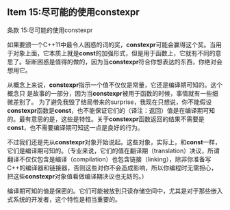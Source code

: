 ## Item 15:尽可能的使用constexpr
条款 15:尽可能的使用constexpr

如果要颁一个C++11中最令人困惑的词的奖，**constexpr**可能会赢得这个奖。当用于对象上面，它本质上就是**const**的加强形式，但是用于函数上，它就有不同的意思了。斩断困惑是值得的做的，因为当**constexpr**符合你想表达的东西，你绝对会想用它。

从概念上来说，**constexpr**指示一个值不仅仅是常量，它还是编译期可知的。这个概念只
是故事的一部分，因为当**constexpr**被用于函数的时候，事情就有一些细微差别了。
为了避免我毁了结局带来的surprise，我现在只想说，你不能假设**constexpr**函数是**const**，也不能保证它们的（译注：返回）值是在编译期可知的。最有意思的是，这些是特性。关于**constexpr**函数返回的结果不需要是**const**，也不需要编译期可知这一点是良好的行为。

不过我们还是先从**constexpr**对象开始说起。这些对象，实际上，和**const**一样，它们是编译期可知的。（专业来说，它们的值在翻译期（translation）决议，所谓翻译不仅仅包含是编译（compilation）也包含链接（linking），除非你准备写C++的编译器和链接器，否则这些对你不会造成影响，所以你编程时无需担心，把这些**constexpr**对象值看做编译期决议也无妨的。）

编译期可知的值是保密的。它们可能被放到只读存储空间中，尤其是对于那些嵌入式系统的开发者，这个特性是相当重要的。